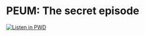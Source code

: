 # PEUM: The secret episode

[![Listen in PWD](https://raw.githubusercontent.com/play-with-docker/stacks/master/assets/images/button.png)](https://labs.play-with-docker.com/?stack=https://raw.githubusercontent.com/juanjmerono/flux-kind-repos/main/deployments/peum-test/docker-compose.yml)
